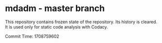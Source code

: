 # mdadm - master branch

This repository contains frozen state of the repository.
Its history is cleared. It is used only for static code
analysis with Codacy.

Commit Time: 1708759602